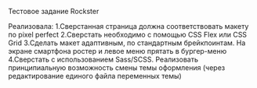 Тестовое задание Rockster

Реализовала:
1.Сверстанная страница должна соответствовать макету по pixel perfect
2.Сверстать необходимо с помощью CSS Flex или CSS Grid
3.Сделать макет адаптивным, по стандартным брейкпоинтам. На экране смартфона ростер и левое меню прятать в бургер-меню
4.Сверстать с использованием Sass/SCSS. Реализовать принципиальную возможность смены темы оформления (через редактирование единого файла переменных темы)


